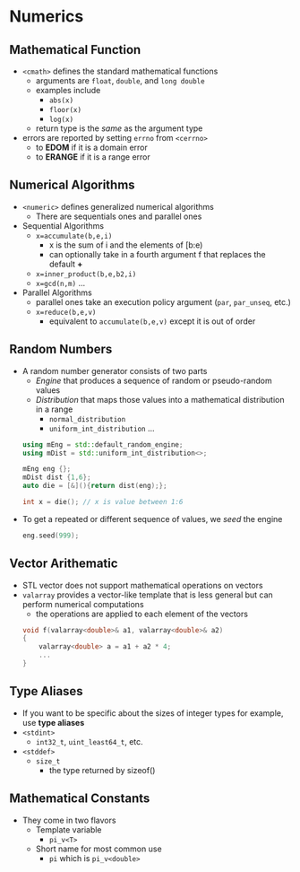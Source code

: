 # Numerics
## Mathematical Function
- `<cmath>` defines the standard mathematical functions 
    - arguments are `float`, `double`, and `long double`
    - examples include
        - `abs(x)`
        - `floor(x)`
        - `log(x)`
    - return type is the _same_ as the argument type
- errors are reported by setting `errno` from `<cerrno>` 
    - to __EDOM__ if it is a domain error
    - to __ERANGE__ if it is a range error

## Numerical Algorithms
- `<numeric>` defines generalized numerical algorithms
    - There are sequentials ones and parallel ones
- Sequential Algorithms
    - `x=accumulate(b,e,i)`
        - x is the sum of i and the elements of [b:e)
        - can optionally take in a fourth argument f that replaces the default __+__
    - `x=inner_product(b,e,b2,i)`
    - `x=gcd(n,m)`
    ...
- Parallel Algorithms 
    - parallel ones take an execution policy argument (`par`, `par_unseq`, etc.)
    - `x=reduce(b,e,v)`
        - equivalent to `accumulate(b,e,v)` except it is out of order

## Random Numbers
- A random number generator consists of two parts
    - _Engine_ that produces a sequence of random or pseudo-random values
    - _Distribution_ that maps those values into a mathematical distribution in a range
        - `normal_distribution`
        - `uniform_int_distribution`
        ...
    ```cpp
    using mEng = std::default_random_engine;
    using mDist = std::uniform_int_distribution<>;

    mEng eng {};
    mDist dist {1,6};
    auto die = [&](){return dist(eng);};

    int x = die(); // x is value between 1:6
    ```
- To get a repeated or different sequence of values, we _seed_ the engine
    ```cpp
    eng.seed(999);
    ```
## Vector Arithematic
- STL vector does not support mathematical operations on vectors
- `valarray` provides a vector-like template that is less general but can perform numerical computations
    - the operations are applied to each element of the vectors
    ```cpp
    void f(valarray<double>& a1, valarray<double>& a2)
    {
        valarray<double> a = a1 + a2 * 4;
        ...
    }
    ```
## Type Aliases
- If you want to be specific about the sizes of integer types for example, use __type aliases__
- `<stdint>`
    - `int32_t`, `uint_least64_t`, etc.
- `<stddef>`
    - `size_t`
        - the type returned by sizeof()

## Mathematical Constants
- They come in two flavors
    - Template variable
        - `pi_v<T>`
    - Short name for most common use
        - `pi` which is `pi_v<double>`